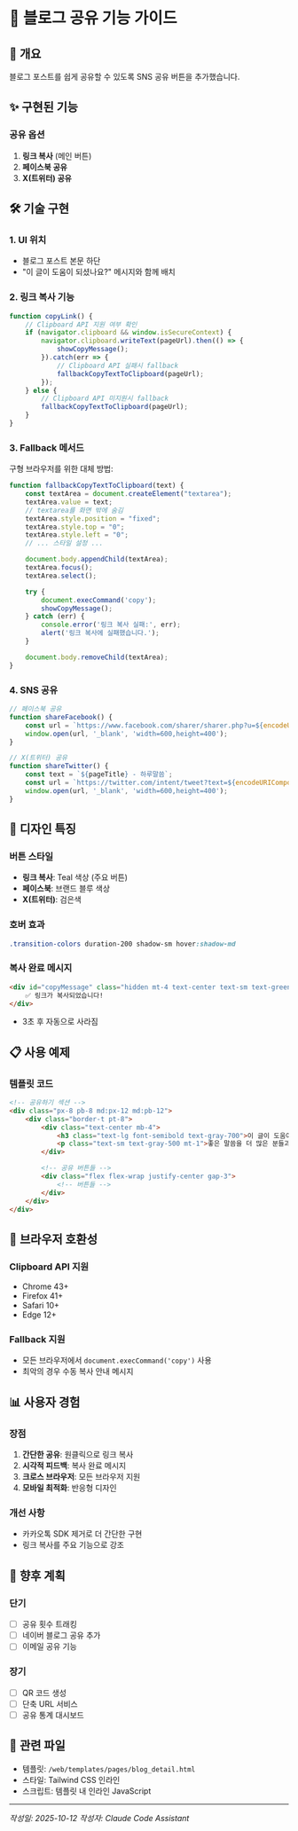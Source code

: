# 📱 블로그 공유 기능 가이드

## 🎯 개요
블로그 포스트를 쉽게 공유할 수 있도록 SNS 공유 버튼을 추가했습니다.

## ✨ 구현된 기능

### 공유 옵션
1. **링크 복사** (메인 버튼)
2. **페이스북 공유**
3. **X(트위터) 공유**

## 🛠️ 기술 구현

### 1. UI 위치
- 블로그 포스트 본문 하단
- "이 글이 도움이 되셨나요?" 메시지와 함께 배치

### 2. 링크 복사 기능
```javascript
function copyLink() {
    // Clipboard API 지원 여부 확인
    if (navigator.clipboard && window.isSecureContext) {
        navigator.clipboard.writeText(pageUrl).then(() => {
            showCopyMessage();
        }).catch(err => {
            // Clipboard API 실패시 fallback
            fallbackCopyTextToClipboard(pageUrl);
        });
    } else {
        // Clipboard API 미지원시 fallback
        fallbackCopyTextToClipboard(pageUrl);
    }
}
```

### 3. Fallback 메서드
구형 브라우저를 위한 대체 방법:
```javascript
function fallbackCopyTextToClipboard(text) {
    const textArea = document.createElement("textarea");
    textArea.value = text;
    // textarea를 화면 밖에 숨김
    textArea.style.position = "fixed";
    textArea.style.top = "0";
    textArea.style.left = "0";
    // ... 스타일 설정 ...

    document.body.appendChild(textArea);
    textArea.focus();
    textArea.select();

    try {
        document.execCommand('copy');
        showCopyMessage();
    } catch (err) {
        console.error('링크 복사 실패:', err);
        alert('링크 복사에 실패했습니다.');
    }

    document.body.removeChild(textArea);
}
```

### 4. SNS 공유
```javascript
// 페이스북 공유
function shareFacebook() {
    const url = `https://www.facebook.com/sharer/sharer.php?u=${encodeURIComponent(pageUrl)}`;
    window.open(url, '_blank', 'width=600,height=400');
}

// X(트위터) 공유
function shareTwitter() {
    const text = `${pageTitle} - 하루말씀`;
    const url = `https://twitter.com/intent/tweet?text=${encodeURIComponent(text)}&url=${encodeURIComponent(pageUrl)}`;
    window.open(url, '_blank', 'width=600,height=400');
}
```

## 🎨 디자인 특징

### 버튼 스타일
- **링크 복사**: Teal 색상 (주요 버튼)
- **페이스북**: 브랜드 블루 색상
- **X(트위터)**: 검은색

### 호버 효과
```css
.transition-colors duration-200 shadow-sm hover:shadow-md
```

### 복사 완료 메시지
```html
<div id="copyMessage" class="hidden mt-4 text-center text-sm text-green-600 font-medium">
    ✅ 링크가 복사되었습니다!
</div>
```
- 3초 후 자동으로 사라짐

## 📋 사용 예제

### 템플릿 코드
```html
<!-- 공유하기 섹션 -->
<div class="px-8 pb-8 md:px-12 md:pb-12">
    <div class="border-t pt-8">
        <div class="text-center mb-4">
            <h3 class="text-lg font-semibold text-gray-700">이 글이 도움이 되셨나요?</h3>
            <p class="text-sm text-gray-500 mt-1">좋은 말씀을 더 많은 분들과 나누어보세요!</p>
        </div>

        <!-- 공유 버튼들 -->
        <div class="flex flex-wrap justify-center gap-3">
            <!-- 버튼들 -->
        </div>
    </div>
</div>
```

## 🔧 브라우저 호환성

### Clipboard API 지원
- Chrome 43+
- Firefox 41+
- Safari 10+
- Edge 12+

### Fallback 지원
- 모든 브라우저에서 `document.execCommand('copy')` 사용
- 최악의 경우 수동 복사 안내 메시지

## 📊 사용자 경험

### 장점
1. **간단한 공유**: 원클릭으로 링크 복사
2. **시각적 피드백**: 복사 완료 메시지
3. **크로스 브라우저**: 모든 브라우저 지원
4. **모바일 최적화**: 반응형 디자인

### 개선 사항
- 카카오톡 SDK 제거로 더 간단한 구현
- 링크 복사를 주요 기능으로 강조

## 🚀 향후 계획

### 단기
- [ ] 공유 횟수 트래킹
- [ ] 네이버 블로그 공유 추가
- [ ] 이메일 공유 기능

### 장기
- [ ] QR 코드 생성
- [ ] 단축 URL 서비스
- [ ] 공유 통계 대시보드

## 📝 관련 파일
- 템플릿: `/web/templates/pages/blog_detail.html`
- 스타일: Tailwind CSS 인라인
- 스크립트: 템플릿 내 인라인 JavaScript

---

*작성일: 2025-10-12*
*작성자: Claude Code Assistant*